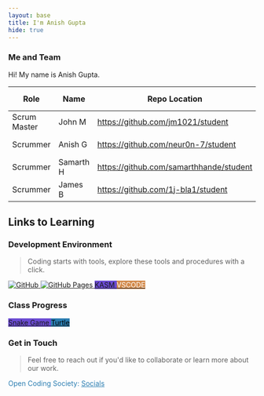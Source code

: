 ```yaml
---
layout: base
title: I'm Anish Gupta
hide: true
---
```


### Me and Team

Hi! My name is Anish Gupta.

| Role         | Name      | Repo Location                                 | Stream                | Repo Name |
|--------------|-----------|-----------------------------------------------|-----------------------|-----------|
| Scrum Master | John M    | <https://github.com/jm1021/student>           | upstream (OCS fork)   | student   |
| Scrummer     | Anish G   | <https://github.com/neur0n-7/student>         | downstream (fork)     | student   |
| Scrummer     | Samarth H | <https://github.com/samarthhande/student>     | downstream (fork)     | student   |
| Scrummer     | James B   | <https://github.com/1j-bla1/student>          | downstream (fork)     | student   |


## Links to Learning

### Development Environment

> Coding starts with tools, explore these tools and procedures with a click.

<a href="https://github.com/neur0n-7/student">
    <img src="https://img.shields.io/badge/GitHub-181717?logo=github&logoColor=white" alt="GitHub">
</a>
<a href="https://neur0n-7.github.io/student">
    <img src="https://img.shields.io/badge/GitHub%20Pages-327FC7?logo=github&logoColor=white" alt="GitHub Pages">
</a>
<a href="https://kasm.opencodingsociety.com/" class="button small" style="background-color: #6b4bd3ff">
    KASM
</a>
<a href="https://vscode.dev/" class="button small" style="background-color: #d38a4bff">
    <span style="color: #FFFFFF">VSCODE</span>
</a>

<br>

### Class Progress

<a href="{{site.baseurl}}/snake" class="button small" style="background-color: #6b4bd3ff">
    Snake Game
</a>
<a href="{{site.baseurl}}/turtle" class="button small" style="background-color: #2A7DB1">
    <span style="color: #000000">Turtle</span>
</a>

<br>

<!-- Contact Section -->
### Get in Touch

> Feel free to reach out if you'd like to collaborate or learn more about our work.

<p style="color: #2A7DB1;">Open Coding Society: <a href="https://opencodingsociety.com" style="color: #2A7DB1; text-decoration: underline;">Socials</a></p>
